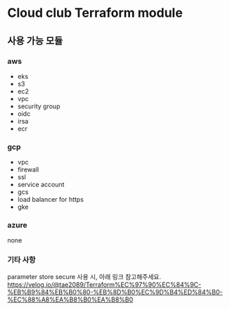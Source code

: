 # Cloud club Terraform module

## 사용 가능 모듈

### aws

- eks
- s3
- ec2
- vpc
- security group
- oidc
- irsa
- ecr

### gcp

- vpc
- firewall
- ssl
- service account
- gcs
- load balancer for https
- gke

### azure

none

### 기타 사항

parameter store secure 사용 시, 아래 링크 참고해주세요.
https://velog.io/@tae2089/Terraform%EC%97%90%EC%84%9C-%EB%B9%84%EB%B0%80-%EB%8D%B0%EC%9D%B4%ED%84%B0-%EC%88%A8%EA%B8%B0%EA%B8%B0
